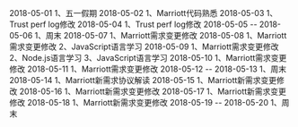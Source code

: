 2018-05-01
1、五一假期
2018-05-02
1、Marriott代码熟悉
2018-05-03
1、Trust perf log修改
2018-05-04
1、Trust perf log修改
2018-05-05 -- 2018-05-06
1、周末
2018-05-07
1、Marriott需求变更修改
2018-05-08
1、Marriott需求变更修改
2、JavaScript语言学习
2018-05-09
1、Marriott需求变更修改
2、Node.js语言学习
3、JavaScript语言学习
2018-05-10
1、Marriott需求变更修改
2018-05-11
1、Marriott需求变更修改
2018-05-12 -- 2018-05-13
1、周末
2018-05-14
1、Marriott新需求协议解读 
2018-05-15
1、Marriott新需求变更修改
2018-05-16
1、Marriott新需求变更修改
2018-05-17
1、Marriott新需求变更修改
2018-05-18
1、Marriott新需求变更修改
2018-05-19 -- 2018-05-20
1、周末